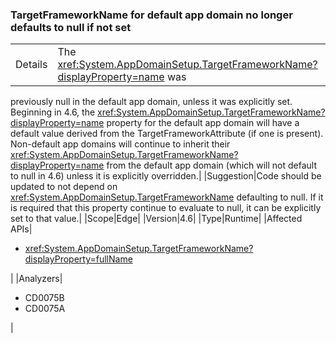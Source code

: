 ### TargetFrameworkName for default app domain no longer defaults to null if not set

|   |   |
|---|---|
|Details|The <xref:System.AppDomainSetup.TargetFrameworkName?displayProperty=name> was
previously null in the default app domain, unless it was explicitly set.
Beginning in 4.6, the
<xref:System.AppDomainSetup.TargetFrameworkName?displayProperty=name> property
for the default app domain will have a default value derived from the
TargetFrameworkAttribute (if one is present). Non-default app domains will
continue to inherit their
<xref:System.AppDomainSetup.TargetFrameworkName?displayProperty=name> from the
default app domain (which will not default to null in 4.6) unless it is
explicitly overridden.|
|Suggestion|Code should be updated to not depend on
<xref:System.AppDomainSetup.TargetFrameworkName>
defaulting to null. If it is required that this property continue to evaluate to
null, it can be explicitly set to that value.|
|Scope|Edge|
|Version|4.6|
|Type|Runtime|
|Affected APIs|<ul><li><xref:System.AppDomainSetup.TargetFrameworkName?displayProperty=fullName></li></ul>|
|Analyzers|<ul><li>CD0075B</li><li>CD0075A</li></ul>|
